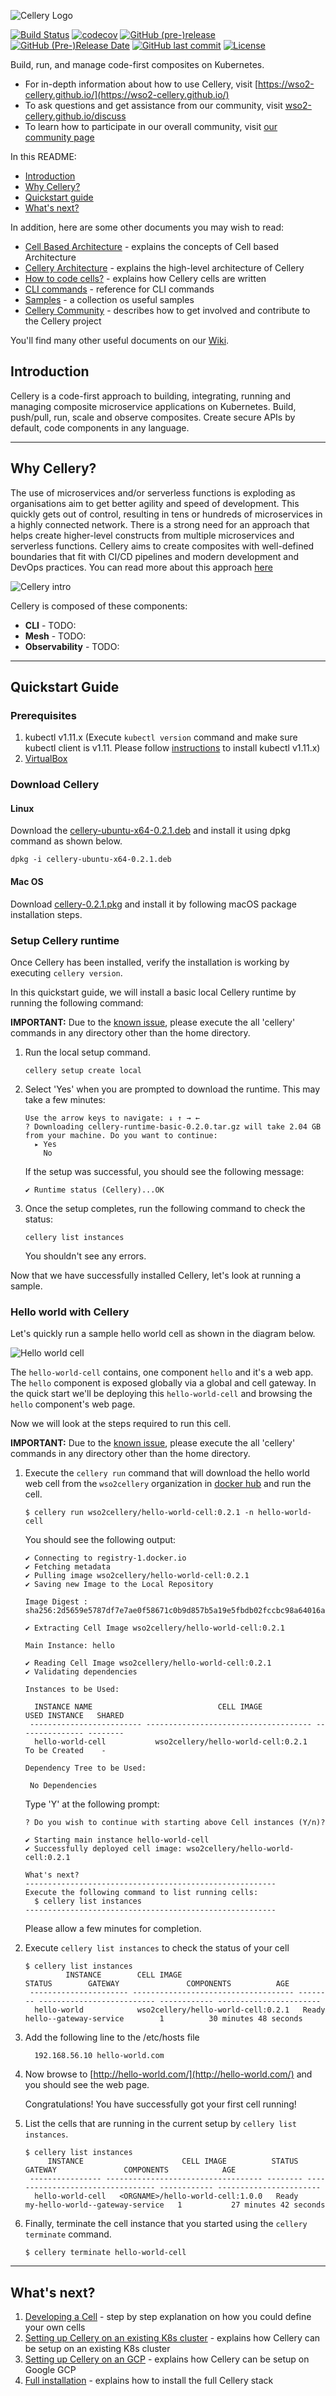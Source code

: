 ![Cellery Logo](docs/images/cellery-logo.svg)

[![Build Status](https://travis-ci.org/wso2-cellery/sdk.svg?branch=master)](https://travis-ci.org/wso2-cellery/sdk)
[![codecov](https://codecov.io/gh/wso2-cellery/sdk/branch/master/graph/badge.svg)](https://codecov.io/gh/wso2-cellery/sdk)
[![GitHub (pre-)release](https://img.shields.io/github/release/wso2-cellery/sdk/all.svg)](https://github.com/wso2-cellery/sdk/releases)
[![GitHub (Pre-)Release Date](https://img.shields.io/github/release-date-pre/wso2-cellery/sdk.svg)](https://github.com/wso2-cellery/sdk/releases)
[![GitHub last commit](https://img.shields.io/github/last-commit/wso2-cellery/sdk.svg)](https://github.com/wso2-cellery/sdk/commits/master)
[![License](https://img.shields.io/badge/License-Apache%202.0-blue.svg)](https://opensource.org/licenses/Apache-2.0)


Build, run, and manage code-first composites on Kubernetes.

- For in-depth information about how to use Cellery, visit [https://wso2-cellery.github.io/](https://wso2-cellery.github.io/)                                   
- To ask questions and get assistance from our community, visit [wso2-cellery.github.io/discuss](https://wso2-cellery.github.io/discuss)
- To learn how to participate in our overall community, visit [our community page](https://wso2-cellery.github.io/about/community)

In this README:

- [Introduction](#introduction)
- [Why Cellery?](#why-cellery)
- [Quickstart guide](#quickstart-guide)
- [What's next?](#whats-next)

In addition, here are some other documents you may wish to read:
- [Cell Based Architecture](docs/cba.md) - explains the concepts of Cell based Architecture
- [Cellery Architecture](docs/cellery-architecture.md) - explains the high-level architecture of Cellery
- [How to code cells?](docs/cell-reference.md) - explains how Cellery cells are written
- [CLI commands](docs/cli-reference.md) - reference for CLI commands
- [Samples](https://github.com/wso2-cellery/samples) - a collection os useful samples
- [Cellery Community](docs/community.md) - describes how to get involved and contribute to the Cellery project

You'll find many other useful documents on our [Wiki](https://wso2-cellery.github.io/wiki).

## Introduction

Cellery is a code-first approach to building, integrating, running and managing composite 
microservice applications on Kubernetes. Build, push/pull, run, scale and observe composites. 
Create secure APIs by default, code components in any language.

---
## Why Cellery?

The use of microservices and/or serverless functions is exploding as organisations aim to get better
agility and speed of development. This quickly gets out of control, resulting in tens or hundreds 
of microservices in a highly connected network. There is a strong need for an approach that helps 
create higher-level constructs from multiple microservices and serverless functions. 
Cellery aims to create composites with well-defined boundaries that fit with CI/CD pipelines and 
modern development and DevOps practices. 
You can read more about this approach [here](https://wso2-cellery.github.io/philosophy)

![Cellery intro](docs/images/cellery-intro.png)

Cellery is composed of these components:

- **CLI** - TODO:
- **Mesh** - TODO:
- **Observability** - TODO:

---

## Quickstart Guide

### Prerequisites 
1. kubectl v1.11.x (Execute `kubectl version` command and make sure kubectl client is v1.11. 
Please follow [instructions](https://kubernetes.io/docs/tasks/tools/install-kubectl/) to install kubectl v1.11.x)
2. [VirtualBox](https://www.virtualbox.org/wiki/Downloads) 

### Download Cellery
#### Linux
Download the [cellery-ubuntu-x64-0.2.1.deb](https://wso2-cellery.github.io/downloads) 
and install it using dpkg command as shown below.
```
dpkg -i cellery-ubuntu-x64-0.2.1.deb
```
#### Mac OS
Download [cellery-0.2.1.pkg](https://wso2-cellery.github.io/downloads) 
and install it by following macOS package installation steps.

### Setup Cellery runtime
Once Cellery has been installed, verify the installation is working by executing `cellery version`.

In this quickstart guide, we will install a basic local Cellery runtime by running the following 
command:

**IMPORTANT:** Due to the [known issue](https://github.com/wso2-cellery/sdk/issues/381), please execute 
the all 'cellery' commands in any directory other than the home directory.

1. Run the local setup command. 

    ```
    cellery setup create local
    ```
    
2. Select 'Yes' when you are prompted to download the runtime. This may
   take a few minutes:
       
    ```
    Use the arrow keys to navigate: ↓ ↑ → ←
    ? Downloading cellery-runtime-basic-0.2.0.tar.gz will take 2.04 GB from your machine. Do you want to continue:
      ▸ Yes
        No
    ```
    
    If the setup was successful, you should see the following message:
    
    ```
    ✔ Runtime status (Cellery)...OK
    ```
    
3. Once the setup completes, run the following command to check the status:

    ```
    cellery list instances
    ```  
    
    You shouldn't see any errors. 
    
Now that we have successfully installed Cellery, let's look at running a sample.

### Hello world with Cellery

Let's quickly run a sample hello world cell as shown in the diagram below.  

![Hello world cell](docs/images/hello-world-architecture.jpg) 

The `hello-world-cell` contains, one component `hello` and it's a web app. The `hello` component is 
exposed globally via a global and cell gateway. In the quick start we'll be deploying this 
`hello-world-cell` and browsing the `hello` component's web page.

Now we will look at the steps required to run this cell. 

**IMPORTANT:** Due to the [known issue](https://github.com/wso2-cellery/sdk/issues/381), please execute 
the all 'cellery' commands in any directory other than the home directory.

1. Execute the `cellery run` command that will download the hello world web cell from the `wso2cellery` 
    organization in [docker hub](https://hub.docker.com/u/wso2cellery) and run the cell.
    
    ```
    $ cellery run wso2cellery/hello-world-cell:0.2.1 -n hello-world-cell
    ```
    
    You should see the following output:
    
    ```
    ✔ Connecting to registry-1.docker.io
    ✔ Fetching metadata
    ✔ Pulling image wso2cellery/hello-world-cell:0.2.1
    ✔ Saving new Image to the Local Repository
    
    Image Digest : sha256:2d5659e5787df7e7ae0f58671c0b9d857b5a19e5fbdb02fccbc98a64016a97f6
    
    ✔ Extracting Cell Image wso2cellery/hello-world-cell:0.2.1
    
    Main Instance: hello
    
    ✔ Reading Cell Image wso2cellery/hello-world-cell:0.2.1
    ✔ Validating dependencies
    
    Instances to be Used:
    
      INSTANCE NAME                            CELL IMAGE             USED INSTANCE   SHARED
     ------------------------- ------------------------------------- --------------- --------
      hello-world-cell           wso2cellery/hello-world-cell:0.2.1   To be Created    -
    
    Dependency Tree to be Used:
    
     No Dependencies
    ```
    
    Type 'Y' at the following prompt:
     
    ```
    ? Do you wish to continue with starting above Cell instances (Y/n)?
    
    ✔ Starting main instance hello-world-cell
    ✔ Successfully deployed cell image: wso2cellery/hello-world-cell:0.2.1
    
    What's next?
    --------------------------------------------------------
    Execute the following command to list running cells:
      $ cellery list instances
    --------------------------------------------------------
    ```
    
    Please allow a few minutes for completion.
    
2. Execute `cellery list instances` to check the status of your cell 

    ```
    $ cellery list instances
             INSTANCE        CELL IMAGE                           STATUS        GATEWAY               COMPONENTS          AGE
     ---------------------- ------------------------------------ -------- -------------------------- ------------ -----------------------
      hello-world            wso2cellery/hello-world-cell:0.2.1   Ready    hello--gateway-service        1          30 minutes 48 seconds
    ```

3.  Add the following line to the /etc/hosts file
    
    ```
      192.168.56.10 hello-world.com
    ```

4. Now browse to [http://hello-world.com/](http://hello-world.com/) and you should see the web page.

    Congratulations! You have successfully got your first cell running!
    
5. List the cells that are running in the current setup by `cellery list instances`.

    ```
    $ cellery list instances
         INSTANCE                      CELL IMAGE          STATUS               GATEWAY               COMPONENTS            AGE
     ---------------- ----------------------------------- -------- --------------------------------- ------------ -----------------------
      hello-world-cell   <ORGNAME>/hello-world-cell:1.0.0   Ready    my-hello-world--gateway-service   1           27 minutes 42 seconds
    ```
    
6. Finally, terminate the cell instance that you started using the `cellery terminate` command.

    ```
    $ cellery terminate hello-world-cell
    ```
---
    
## What's next?    
1. [Developing a Cell](docs/writing-a-cell.md) - step by step explanation on how you could define your own cells
1. [Setting up Cellery on an existing K8s cluster](docs/setup/existing-cluster.md) - 
    explains how Cellery can be setup on an existing K8s cluster
2. [Setting up Cellery on an GCP](docs/setup/gcp-cluster.md) -
    explains how Cellery can be setup on Google GCP
2. [Full installation]() - explains how to install the full Cellery stack




